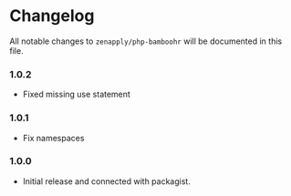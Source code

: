 # Changelog

All notable changes to `zenapply/php-bamboohr` will be documented in this file.

### 1.0.2
- Fixed missing use statement

### 1.0.1
- Fix namespaces

### 1.0.0
- Initial release and connected with packagist.
